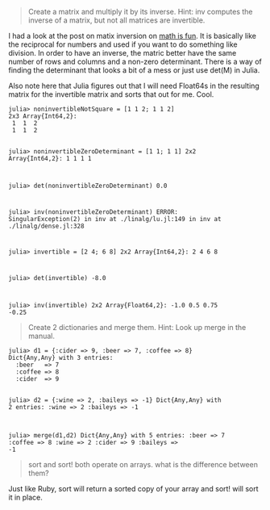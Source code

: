 > Create a matrix and multiply it by its inverse. Hint: inv computes the inverse of a matrix, but not all matrices are invertible.

I had a look at the post on matix inversion on [math is fun](https://www.mathsisfun.com/algebra/matrix-inverse.html). It is basically like the reciprocal for numbers and used if you want to do something like division. In order to have an inverse, the matric better have the same number of rows and columns and a non-zero determinant. There is a way of finding the determinant that looks a bit of a mess or just use det(M) in Julia.

Also note here that Julia figures out that I will need Float64s in the resulting matrix for the invertible matrix and sorts that out for me. Cool.

<p><code>julia> noninvertibleNotSquare = [1 1 2; 1 1 2]
2x3 Array{Int64,2}:
 1  1  2
 1  1  2

julia> noninvertibleZeroDeterminant = [1 1; 1 1]
2x2 Array{Int64,2}:
 1  1
 1  1

julia> det(noninvertibleZeroDeterminant)
0.0

julia> inv(noninvertibleZeroDeterminant)
ERROR: SingularException(2)
 in inv at ./linalg/lu.jl:149
 in inv at ./linalg/dense.jl:328

julia> invertible = [2 4; 6 8]
2x2 Array{Int64,2}:
 2  4
 6  8

julia> det(invertible)
-8.0

julia> inv(invertible)
2x2 Array{Float64,2}:
 -1.0    0.5 
  0.75  -0.25</code></p>

> Create 2 dictionaries and merge them. Hint: Look up merge in the manual. 

<p><code>julia> d1 = {:cider =&gt; 9, :beer =&gt; 7, :coffee =&gt; 8}
Dict{Any,Any} with 3 entries:
  :beer   =&gt; 7
  :coffee =&gt; 8
  :cider  =&gt; 9

julia> d2 = {:wine =&gt; 2, :baileys =&gt; -1}
Dict{Any,Any} with 2 entries:
  :wine    =&gt; 2
  :baileys =&gt; -1

julia> merge(d1,d2)
Dict{Any,Any} with 5 entries:
  :beer    =&gt; 7 :coffee  =&gt; 8
  :wine    =&gt; 2
  :cider   =&gt; 9
  :baileys =&gt; -1</code></p>

> sort and sort! both operate on arrays. what is the difference between them?

Just like Ruby, sort will return a sorted copy of your array and sort! will sort it in place.
